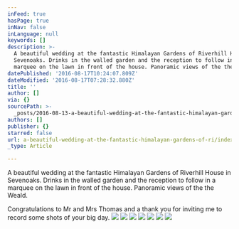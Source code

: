 ```yaml
---
inFeed: true
hasPage: true
inNav: false
inLanguage: null
keywords: []
description: >-
  A beautiful wedding at the fantastic Himalayan Gardens of Riverhill House in
  Sevenoaks. Drinks in the walled garden and the reception to follow in a
  marquee on the lawn in front of the house. Panoramic views of the the Weald.
datePublished: '2016-08-17T10:24:07.809Z'
dateModified: '2016-08-17T07:28:32.880Z'
title: ''
author: []
via: {}
sourcePath: >-
  _posts/2016-08-13-a-beautiful-wedding-at-the-fantastic-himalayan-gardens-of-ri.md
authors: []
publisher: {}
starred: false
url: a-beautiful-wedding-at-the-fantastic-himalayan-gardens-of-ri/index.html
_type: Article

---
```

A beautiful wedding at the fantastic Himalayan Gardens of Riverhill House in Sevenoaks. Drinks in the walled garden and the reception to follow in a marquee on the lawn in front of the house. Panoramic views of the the Weald.

Congratulations to Mr and Mrs Thomas and a thank you for inviting me to record some shots of your big day.
![](https://the-grid-user-content.s3-us-west-2.amazonaws.com/7b8e10f7-c46d-45d5-815c-20fd6ef54904.jpg)
![](https://the-grid-user-content.s3-us-west-2.amazonaws.com/14b09a5d-52d9-462a-9e1e-cc79b3c10cf9.jpg)
![](https://the-grid-user-content.s3-us-west-2.amazonaws.com/073cd94c-fc8c-40d4-b910-351aa12e228b.jpg)
![](https://the-grid-user-content.s3-us-west-2.amazonaws.com/566d4cb2-a2c8-4d88-9521-fe6024625bae.jpg)
![](https://the-grid-user-content.s3-us-west-2.amazonaws.com/e8c9be22-14e0-46f0-8bdf-510dd69bce65.jpg)
![](https://the-grid-user-content.s3-us-west-2.amazonaws.com/4eae7944-014d-4425-8145-37a52e07944c.jpg)
![](https://the-grid-user-content.s3-us-west-2.amazonaws.com/25bd5ac6-3601-4ba7-a054-21e1d437e472.jpg)